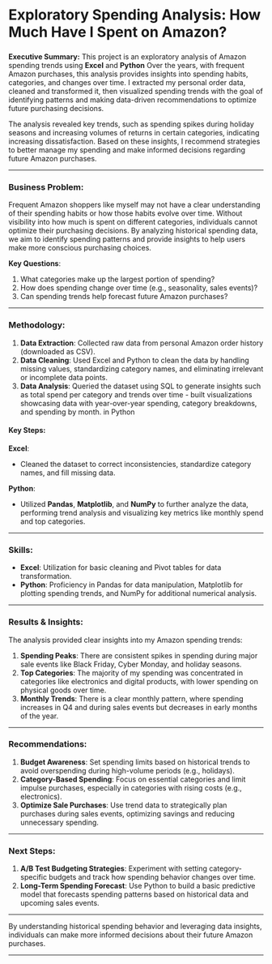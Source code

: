 # **Exploratory Spending Analysis: How Much Have I Spent on Amazon?**

### 

**Executive Summary:**
This project is an exploratory analysis of Amazon spending trends using **Excel** and **Python** Over the years, with frequent Amazon purchases, this analysis provides insights into spending habits, categories, and changes over time. I extracted my personal order data, cleaned and transformed it, then visualized spending trends with the goal of identifying patterns and making data-driven recommendations to optimize future purchasing decisions.

The analysis revealed key trends, such as spending spikes during holiday seasons and increasing volumes of returns in certain categories, indicating increasing dissatisfaction. Based on these insights, I recommend strategies to better manage my spending and make informed decisions regarding future Amazon purchases.

---

### **Business Problem:**
Frequent Amazon shoppers like myself may not have a clear understanding of their spending habits or how those habits evolve over time. Without visibility into how much is spent on different categories, individuals cannot optimize their purchasing decisions. By analyzing historical spending data, we aim to identify spending patterns and provide insights to help users make more conscious purchasing choices.

**Key Questions**:
1. What categories make up the largest portion of spending?
2. How does spending change over time (e.g., seasonality, sales events)?
3. Can spending trends help forecast future Amazon purchases?

---

### **Methodology:**
1. **Data Extraction**: Collected raw data from personal Amazon order history (downloaded as CSV).
2. **Data Cleaning**: Used Excel and Python to clean the data by handling missing values, standardizing category names, and eliminating irrelevant or incomplete data points.
3. **Data Analysis**: Queried the dataset using SQL to generate insights such as total spend per category and trends over time - built visualizations showcasing data with year-over-year spending, category breakdowns, and spending by month. in Python

#### **Key Steps**:
**Excel**:
   - Cleaned the dataset to correct inconsistencies, standardize category names, and fill missing data.

**Python**:
   - Utilized **Pandas**, **Matplotlib**, and **NumPy** to further analyze the data, performing trend analysis and visualizing key metrics like monthly spend and top categories.
---

### **Skills**:
- **Excel**: Utilization for basic cleaning and Pivot tables for data transformation.
- **Python**: Proficiency in Pandas for data manipulation, Matplotlib for plotting spending trends, and NumPy for additional numerical analysis.
---

### **Results & Insights**:
The analysis provided clear insights into my Amazon spending trends:

1. **Spending Peaks**: There are consistent spikes in spending during major sale events like Black Friday, Cyber Monday, and holiday seasons.
2. **Top Categories**: The majority of my spending was concentrated in categories like electronics and digital products, with lower spending on physical goods over time.
3. **Monthly Trends**: There is a clear monthly pattern, where spending increases in Q4 and during sales events but decreases in early months of the year.

---

### **Recommendations**:
1. **Budget Awareness**: Set spending limits based on historical trends to avoid overspending during high-volume periods (e.g., holidays).
2. **Category-Based Spending**: Focus on essential categories and limit impulse purchases, especially in categories with rising costs (e.g., electronics).
3. **Optimize Sale Purchases**: Use trend data to strategically plan purchases during sales events, optimizing savings and reducing unnecessary spending.

---

### **Next Steps**:
1. **A/B Test Budgeting Strategies**: Experiment with setting category-specific budgets and track how spending behavior changes over time.
2. **Long-Term Spending Forecast**: Use Python to build a basic predictive model that forecasts spending patterns based on historical data and upcoming sales events.



---

By understanding historical spending behavior and leveraging data insights, individuals can make more informed decisions about their future Amazon purchases.

---





